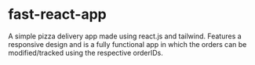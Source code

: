 # fast-react-app
A simple pizza delivery app made using react.js and tailwind. Features a responsive design and is a fully functional app in which the orders can be modified/tracked using the respective orderIDs.
